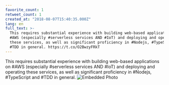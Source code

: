 ```yaml
---
favorite_count: 1
retweet_count: 1
created_at: "2018-08-07T15:40:35.000Z"
lang: en
full_text: >-
  This requires substantial experience with building web-based applications on
  #AWS (especially #serverless services AND #IoT) and deploying and operating
  these services, as well as significant proficiency in #Nodejs, #TypeScript and
  #TDD in general. https://t.co/O2BwzyFRkT
---
```


This requires substantial experience with building web-based applications on
#AWS (especially #serverless services AND #IoT) and deploying and operating
these services, as well as significant proficiency in #Nodejs, #TypeScript and
#TDD in general.
![Embedded Photo](https://twitter-media-coderbyheart.s3.eu-north-1.amazonaws.com/1026855631884636165-DkAe-cPX0AI4B9L.jpg)
